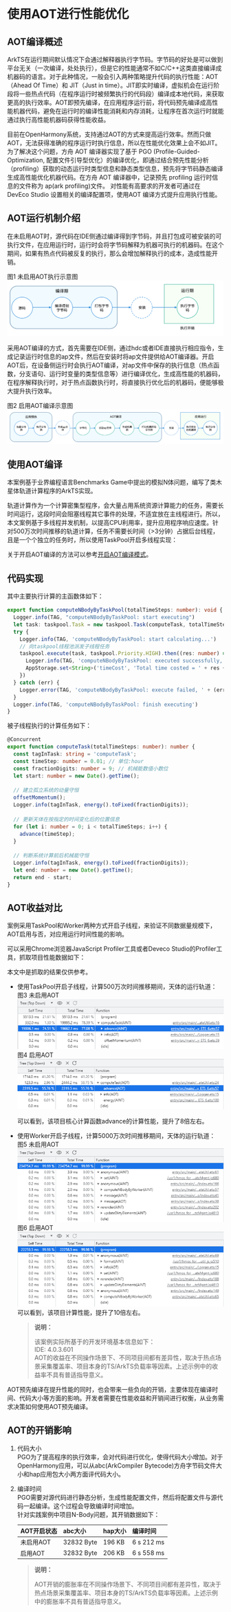 # 使用AOT进行性能优化

## AOT编译概述

ArkTS在运行期间默认情况下会通过解释器执行字节码。字节码的好处是可以做到平台无关（一次编译，处处执行），但是它的性能通常不如C/C++这类直接编译成机器码的语言。对于此种情况，一般会引入两种策略提升代码的执行性能：AOT（Ahead Of Time）和 JIT（Just in time）。JIT即实时编译，虚拟机会在运行阶段将一些热点代码（在程序运行时被频繁执行的代码段）编译成本地代码，来获取更高的执行效率。AOT即预先编译，在应用程序运行前，将代码预先编译成高性能机器代码，避免在运行时的编译性能消耗和内存消耗，让程序在首次运行时就能通过执行高性能机器码获得性能收益。

目前在OpenHarmony系统，支持通过AOT的方式来提高运行效率。然而只做AOT，无法获得准确的程序运行时执行信息，所以在性能优化效果上会不如JIT。为了解决这个问题，方舟 AOT 编译器实现了基于 PGO (Profile-Guided-Optimization, 配置文件引导型优化）的编译优化，即通过结合预先性能分析（profiling）获取的动态运行时类型信息和静态类型信息，预先将字节码静态编译生成高性能优化机器代码。在方舟 AOT 编译器中，记录预先 profiling 运行时信息的文件称为 ap(ark profiling)文件。 对性能有高要求的开发者可通过在 DevEco Studio 设置相关的编译配置项，使用AOT 编译方式提升应用执行性能。

## AOT运行机制介绍
在未启用AOT时，源代码在IDE侧通过编译得到字节码，并且打包成可被安装的可执行文件，在应用运行时，运行时会将字节码解释为机器可执行的机器码。在这个期间，如果有热点代码被反复的执行，那么会增加解释执行的成本，造成性能开销。

图1 未启用AOT执行示意图
![](./figures/AOT_1.png)

采用AOT编译的方式，首先需要在IDE侧，通过hdc或者IDE直接执行相应指令，生成记录运行时信息的ap文件，然后在安装时将ap文件提供给AOT编译器。开启AOT后，在设备侧运行时会执行AOT编译，对ap文件中保存的执行信息（热点函数，分支语句、运行时变量的类型信息等）进行编译优化，生成高性能的机器码，在程序解释执行时，对于热点函数执行时，将直接执行优化后的机器码，便能够极大提升执行效率。

图2 启用AOT编译示意图
![](./figures/AOT_2.png)
 
## 使用AOT编译

本案例基于业界编程语言Benchmarks Game中提出的模拟N体问题，编写了类木星体轨道计算程序的ArkTS实现。

轨道计算作为一个计算密集型程序，会大量占用系统资源计算能力的任务，需要长时间运行，这段时间会阻塞线程其它事件的处理，不适宜放在主线程进行。所以，本文案例基于多线程并发机制，以提高CPU利用率，提升应用程序响应速度。针对500万次时间推移的轨道计算，任务不需要长时间（>3分钟）占据后台线程，且是一个个独立的任务时，所以使用TaskPool开启多线程实现：

关于开启AOT编译的方法可以参考[开启AOT编译模式](https://gitee.com/openharmony/arkcompiler_ets_runtime/blob/master/docs/aot-guide_zh.md)。

## 代码实现      

其中主要执行计算的主函数体如下：  

```ts
export function computeNBodyByTaskPool(totalTimeSteps: number): void {
  Logger.info(TAG, "computeNBodyByTaskPool: start executing")
  let task: taskpool.Task = new taskpool.Task(computeTask, totalTimeSteps);
  try {
    Logger.info(TAG, 'computeNBodyByTaskPool: start calculating...')
    // 向taskpool线程池派发子线程任务
    taskpool.execute(task, taskpool.Priority.HIGH).then((res: number) => {
      Logger.info(TAG, 'computeNBodyByTaskPool: executed successfully, total time costed = ' + res + ' ms.')
      AppStorage.set<String>('timeCost', 'Total time costed = ' + res + ' ms.')
    })
  } catch (err) {
    Logger.error(TAG, 'computeNBodyByTaskPool: execute failed, ' + (err as BusinessError).toString())
  }
  Logger.info(TAG, 'computeNBodyByTaskPool: finish executing')
}
```

被子线程执行的计算任务如下：

```ts
@Concurrent
export function computeTask(totalTimeSteps: number): number {
  const tagInTask: string = 'computeTask';
  const timeStep: number = 0.01; // 单位:hour
  const fractionDigits: number = 9; // 机械能数值小数位
  let start: number = new Date().getTime();

  // 建立孤立系统的动量守恒
  offsetMomentum();
  Logger.info(tagInTask, energy().toFixed(fractionDigits));

  // 更新天体在按指定的时间变化后的位置信息
  for (let i: number = 0; i < totalTimeSteps; i++) {
    advance(timeStep);
  }

  // 判断系统计算前后机械能守恒
  Logger.info(tagInTask, energy().toFixed(fractionDigits));
  let end: number = new Date().getTime();
  return end - start;
}
```

## AOT收益对比      
案例采用TaskPool和Worker两种方式开启子线程，来验证不同数据量规模下，AOT启用与否，对应用运行时间性能的影响。

可以采用Chrome浏览器JavaScript Profiler工具或者Deveco Studio的Profiler工具，抓取项目性能数据如下：

本文中是抓取的结果仅供参考。


- 使用TaskPool开启子线程，计算500万次时间推移期间，天体的运行轨道：   
图3 未启用AOT    
![](./figures/AOT_3.png)  
图4 启用AOT    
![](./figures/AOT_4.png)

   可以看到，该项目核心计算函数advance的计算性能，提升了8倍左右。

- 使用Worker开启子线程，计算5000万次时间推移期间，天体的运行轨道：  
图5 未启用AOT    
![](./figures/AOT_5.png)  
图6 启用AOT    
![](./figures/AOT_6.png)  
可以看到，该项目计算性能，提升了10倍左右。
  > **说明：**
  >
  > 该案例实际所基于的开发环境基本信息如下：  
  > IDE: 4.0.3.601  
  > AOT的收益在不同操作场景下、不同项目间都有差异性，取决于热点场景采集覆盖率、项目本身的TS/ArkTS负载率等因素。上述示例中的收益率不具有普适指导意义。   



AOT预先编译在提升性能的同时，也会带来一些负向的开销，主要体现在编译时间、代码大小等方面的影响。开发者需要在性能收益和开销间进行权衡，从业务需求决策如何使用AOT预先编译。


## AOT的开销影响  
1. 代码大小  
PGO为了提高程序的执行效率，会对代码进行优化，使得代码大小增加。对于OpenHarmony应用，可以从abc(ArkCompiler Bytecode)方舟字节码文件大小和hap应用包大小两方面评代码大小。
2. 编译时间  
PGO需要对源代码进行静态分析，生成性能配置文件，然后将配置文件与源代码一起编译。这个过程会导致编译时间增加。  
针对实践案例中项目N-Body问题，其开销数据如下：   

    | AOT开启状态                      | abc大小 | hap大小              | 编译时间                                        |
    | ------------------------- | -------- | --------------------------------- | --------------------------- |
    | 未启用AOT    | 32832 Byte        | 196 KB                            |6 s 212 ms |
    | 启用AOT      | 32832 Byte        | 206 KB                            |6 s 558 ms |

    > **说明：**
    >
    > AOT开销的膨胀率在不同操作场景下、不同项目间都有差异性，取决于热点场景采集覆盖率、项目本身的TS/ArkTS负载率等因素。上述示例中的膨胀率不具有普适指导意义。  